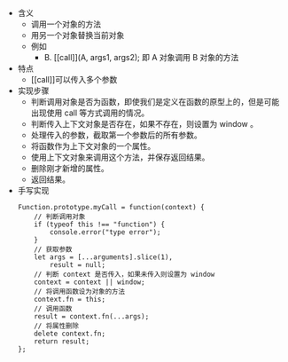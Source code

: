 - 含义
	- 调用一个对象的方法
	- 用另一个对象替换当前对象
	- 例如
		- B. [[call]](A, args1, args2); 即 A 对象调用 B 对象的方法
- 特点
	- [[call]]可以传入多个参数
- 实现步骤
	- 判断调用对象是否为函数，即使我们是定义在函数的原型上的，但是可能出现使用 call 等方式调用的情况。
	- 判断传入上下文对象是否存在，如果不存在，则设置为 window 。
	- 处理传入的参数，截取第一个参数后的所有参数。
	- 将函数作为上下文对象的一个属性。
	- 使用上下文对象来调用这个方法，并保存返回结果。
	- 删除刚才新增的属性。
	- 返回结果。
- 手写实现
	```JS
	Function.prototype.myCall = function(context) {
	    // 判断调用对象
	    if (typeof this !== "function") {
	        console.error("type error");
	    }
	    // 获取参数
	    let args = [...arguments].slice(1),
	        result = null;
	    // 判断 context 是否传入，如果未传入则设置为 window
	    context = context || window;
	    // 将调用函数设为对象的方法
	    context.fn = this;
	    // 调用函数
	    result = context.fn(...args);
	    // 将属性删除
	    delete context.fn;
	    return result;
	};
	```